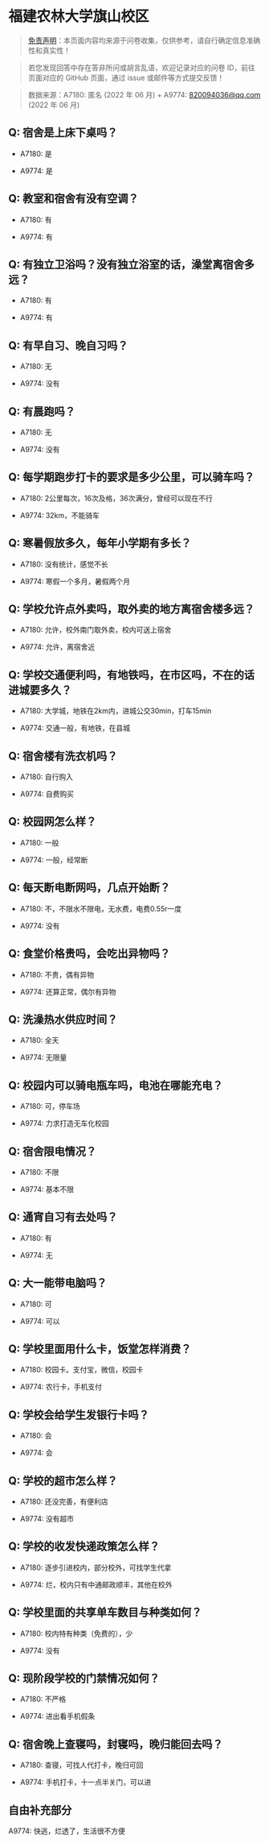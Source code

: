 # 福建农林大学旗山校区

> [免责声明](https://colleges.chat/#_3)：本页面内容均来源于问卷收集，仅供参考，请自行确定信息准确性和真实性！

> 若您发现回答中存在答非所问或胡言乱语，欢迎记录对应的问卷 ID，前往页面对应的 GitHub 页面，通过 issue 或邮件等方式提交反馈！

> 数据来源：A7180: 匿名 (2022 年 06 月) + A9774: 820094036@qq.com (2022 年 06 月)

## Q: 宿舍是上床下桌吗？

- A7180: 是

- A9774: 是

## Q: 教室和宿舍有没有空调？

- A7180: 有

- A9774: 有

## Q: 有独立卫浴吗？没有独立浴室的话，澡堂离宿舍多远？

- A7180: 有

- A9774: 有

## Q: 有早自习、晚自习吗？

- A7180: 无

- A9774: 没有

## Q: 有晨跑吗？

- A7180: 无

- A9774: 没有

## Q: 每学期跑步打卡的要求是多少公里，可以骑车吗？

- A7180: 2公里每次，16次及格，36次满分，曾经可以现在不行

- A9774: 32km，不能骑车

## Q: 寒暑假放多久，每年小学期有多长？

- A7180: 没有统计，感觉不长

- A9774: 寒假一个多月，暑假两个月

## Q: 学校允许点外卖吗，取外卖的地方离宿舍楼多远？

- A7180: 允许，校外南门取外卖，校内可送上宿舍

- A9774: 允许，离宿舍近

## Q: 学校交通便利吗，有地铁吗，在市区吗，不在的话进城要多久？

- A7180: 大学城，地铁在2km内，进城公交30min，打车15min

- A9774: 交通一般，有地铁，在县城

## Q: 宿舍楼有洗衣机吗？

- A7180: 自行购入

- A9774: 自费购买

## Q: 校园网怎么样？

- A7180: 一般

- A9774: 一般，经常断

## Q: 每天断电断网吗，几点开始断？

- A7180: 不，不限水不限电，无水费，电费0.55r一度

- A9774: 没有

## Q: 食堂价格贵吗，会吃出异物吗？

- A7180: 不贵，偶有异物

- A9774: 还算正常，偶尔有异物

## Q: 洗澡热水供应时间？

- A7180: 全天

- A9774: 无限量

## Q: 校园内可以骑电瓶车吗，电池在哪能充电？

- A7180: 可，停车场

- A9774: 力求打造无车化校园

## Q: 宿舍限电情况？

- A7180: 不限

- A9774: 基本不限

## Q: 通宵自习有去处吗？

- A7180: 有

- A9774: 无

## Q: 大一能带电脑吗？

- A7180: 可

- A9774: 可以

## Q: 学校里面用什么卡，饭堂怎样消费？

- A7180: 校园卡。支付宝，微信，校园卡

- A9774: 农行卡，手机支付

## Q: 学校会给学生发银行卡吗？

- A7180: 会

- A9774: 会

## Q: 学校的超市怎么样？

- A7180: 还没完善，有便利店

- A9774: 没有超市

## Q: 学校的收发快递政策怎么样？

- A7180: 逐步引进校内，部分校外，可找学生代拿

- A9774: 烂，校内只有中通邮政顺丰，其他在校外

## Q: 学校里面的共享单车数目与种类如何？

- A7180: 校内特有种类（免费的），少

- A9774: 没有

## Q: 现阶段学校的门禁情况如何？

- A7180: 不严格

- A9774: 进出看手机假条

## Q: 宿舍晚上查寝吗，封寝吗，晚归能回去吗？

- A7180: 查寝，可找人代打卡，晚归可回

- A9774: 手机打卡，十一点半关门，可以进

## 自由补充部分

A9774: 快逃，烂透了，生活很不方便